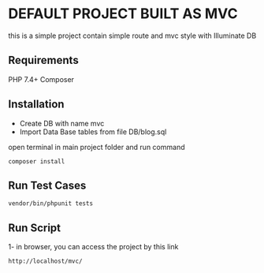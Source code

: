 # DEFAULT PROJECT BUILT AS MVC

this is a simple project contain simple route and mvc style with Illuminate DB 
 
## Requirements

PHP 7.4+ 
Composer

## Installation

- Create DB with name mvc
- Import Data Base tables from file DB/blog.sql

open terminal in main project folder and run command

```
composer install
```

## Run Test Cases 

```
vendor/bin/phpunit tests
```

## Run Script

1- in browser, you can access the project by this link

```
http://localhost/mvc/
```
